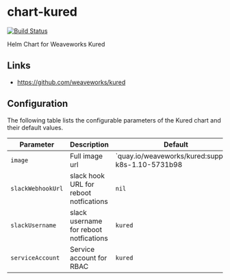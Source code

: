 # chart-kured

[![Build Status](https://dev.azure.com/hmcts/CNP/_apis/build/status/Helm%20Charts/chart-kured)](https://dev.azure.com/hmcts/CNP/_build/latest?definitionId=77)

Helm Chart for Weaveworks Kured

## Links
* https://github.com/weaveworks/kured

## Configuration
The following table lists the configurable parameters of the Kured chart and their default values.

| Parameter                  | Description                                               | Default                                            |
| -------------------------- | --------------------------------------------------------- | ---------------------------------------------------|
| `image`                    | Full image url                                            | `quay.io/weaveworks/kured:support-k8s-1.10-5731b98 |
| `slackWebhookUrl`          | slack hook URL for reboot notfications                    | `nil`                                              |
| `slackUsername`            | slack username for reboot notfications                    | `kured`                                            |
| `serviceAccount`           | Service account for RBAC                                  | `kured`                                            |
